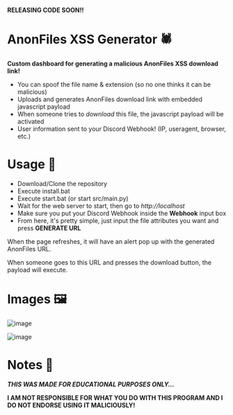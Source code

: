 **RELEASING CODE SOON!!**

# AnonFiles XSS Generator 🕷️
**Custom dashboard for generating a malicious AnonFiles XSS download link!**
- You can spoof the file name & extension (so no one thinks it can be malicious)
- Uploads and generates AnonFiles download link with embedded javascript payload
- When someone tries to *download* this file, the javascript payload will be activated
- User information sent to your Discord Webhook! (IP, useragent, browser, etc.)

# Usage 💾
- Download/Clone the repository
- Execute install.bat
- Execute start.bat (or start src/main.py)
- Wait for the web server to start, then go to *http://localhost*
- Make sure you put your Discord Webhook inside the **Webhook** input box
- From here, it's pretty simple, just input the file attributes you want and press **GENERATE URL**

When the page refreshes, it will have an alert pop up with the generated AnonFiles URL.

When someone goes to this URL and presses the download button, the payload will execute.

# Images 🖼️
![image](https://user-images.githubusercontent.com/75194878/200929342-9595fddb-b6dc-43b9-a05f-65b77b4d28ef.png)

![image](https://user-images.githubusercontent.com/75194878/200929151-52243ac1-e1b9-42cf-be4f-f6ec77a31179.png)


# Notes 📒
***THIS WAS MADE FOR EDUCATIONAL PURPOSES ONLY...***

**I AM NOT RESPONSIBLE FOR WHAT YOU DO WITH THIS PROGRAM AND I DO NOT ENDORSE USING IT MALICIOUSLY!**
